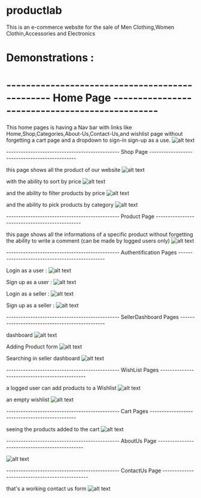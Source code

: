 # productlab
This is an e-commerce website for the sale of Men Clothing,Women Clothin,Accessories and Electronics

# Demonstrations :

# ----------------------------------------------- Home Page ----------------------------------------------- 

This home pages is having a Nav bar with links like Home,Shop,Categories,About-Us,Contact-Us,and wishlist page without forgetting a cart page and a dropdown to sign-in sign-up as a use.
![alt text](https://github.com/MeedMn/productlab/blob/1ff46d5b5b0e9db7fc76bbf0c29c1685c7e0d236/static/dist/img/screeshots/homepage.png)

----------------------------------------------- Shop Page ----------------------------------------------- 

this page shows all the product of our website 
![alt text](https://github.com/MeedMn/productlab/blob/1ff46d5b5b0e9db7fc76bbf0c29c1685c7e0d236/static/dist/img/screeshots/Shop.png)

with the ability to sort by price
![alt text](https://github.com/MeedMn/productlab/blob/1ff46d5b5b0e9db7fc76bbf0c29c1685c7e0d236/static/dist/img/screeshots/shopSortedByPrice.png)

and the ability to filter products by price
![alt text](https://github.com/MeedMn/productlab/blob/1ff46d5b5b0e9db7fc76bbf0c29c1685c7e0d236/static/dist/img/screeshots/shopFilterdByPrice.png)

and the ability to pick products by category
![alt text](https://github.com/MeedMn/productlab/blob/1ff46d5b5b0e9db7fc76bbf0c29c1685c7e0d236/static/dist/img/screeshots/menClothing.png)

----------------------------------------------- Product Page ----------------------------------------------- 

this page shows all the informations of a specific product without forgetting the ability to write a comment (can be made by logged users only)
![alt text](https://github.com/MeedMn/productlab/blob/1ff46d5b5b0e9db7fc76bbf0c29c1685c7e0d236/static/dist/img/screeshots/ProductDetails.png)

-----------------------------------------------  Authentification Pages ----------------------------------------------- 

Login as a user :
![alt text](https://github.com/MeedMn/productlab/blob/1ff46d5b5b0e9db7fc76bbf0c29c1685c7e0d236/static/dist/img/screeshots/LoginUser.png)

Sign up as a user :
![alt text](https://github.com/MeedMn/productlab/blob/1ff46d5b5b0e9db7fc76bbf0c29c1685c7e0d236/static/dist/img/screeshots/SignUpUser.png)

Login as a seller :
![alt text](https://github.com/MeedMn/productlab/blob/1ff46d5b5b0e9db7fc76bbf0c29c1685c7e0d236/static/dist/img/screeshots/LoginSeller.png)

Sign up as a seller :
![alt text](https://github.com/MeedMn/productlab/blob/1ff46d5b5b0e9db7fc76bbf0c29c1685c7e0d236/static/dist/img/screeshots/SignUpSeller.png)

-----------------------------------------------  SellerDashboard Pages -----------------------------------------------

dashboard
![alt text](https://github.com/MeedMn/productlab/blob/1ff46d5b5b0e9db7fc76bbf0c29c1685c7e0d236/static/dist/img/screeshots/Dashboard.png)

Adding Product form
![alt text](https://github.com/MeedMn/productlab/blob/1ff46d5b5b0e9db7fc76bbf0c29c1685c7e0d236/static/dist/img/screeshots/AddProduct.png)

Searching in seller dashboard
![alt text](https://github.com/MeedMn/productlab/blob/1ff46d5b5b0e9db7fc76bbf0c29c1685c7e0d236/static/dist/img/screeshots/searchInDashboard.png)

-----------------------------------------------  WishList Pages ----------------------------------------------- 

a logged user can add products to a Wishlist
![alt text](https://github.com/MeedMn/productlab/blob/1ff46d5b5b0e9db7fc76bbf0c29c1685c7e0d236/static/dist/img/screeshots/wishlist.png)

an empty wishlist
![alt text](https://github.com/MeedMn/productlab/blob/1ff46d5b5b0e9db7fc76bbf0c29c1685c7e0d236/static/dist/img/screeshots/EmptyWishlist.png)

-----------------------------------------------  Cart Pages -----------------------------------------------

seeing the products added to the cart
![alt text](https://github.com/MeedMn/productlab/blob/1ff46d5b5b0e9db7fc76bbf0c29c1685c7e0d236/static/dist/img/screeshots/ShoppingCart.png)

-----------------------------------------------  AboutUs Page -----------------------------------------------

![alt text](https://github.com/MeedMn/productlab/blob/1ff46d5b5b0e9db7fc76bbf0c29c1685c7e0d236/static/dist/img/screeshots/AboutUs.png)

-----------------------------------------------  ContactUs Page -----------------------------------------------

that's a working contact us form
![alt text](https://github.com/MeedMn/productlab/blob/1ff46d5b5b0e9db7fc76bbf0c29c1685c7e0d236/static/dist/img/screeshots/ContactUs.png)
